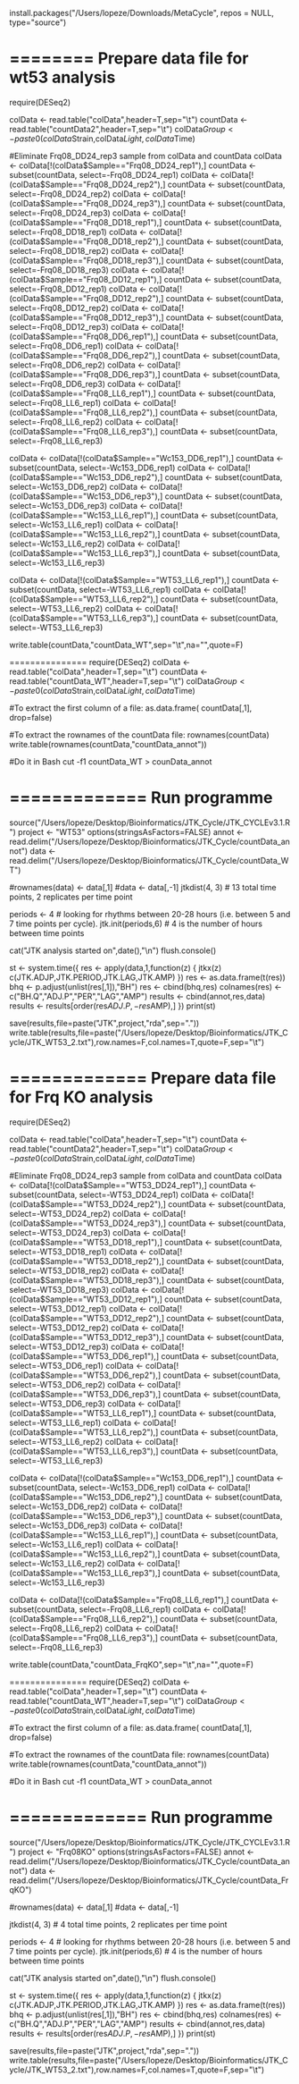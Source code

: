 install.packages("/Users/lopeze/Downloads/MetaCycle", repos = NULL, type="source")

========
Prepare data file for wt53 analysis
========


require(DESeq2)

colData <- read.table("colData",header=T,sep="\t")
countData <- read.table("countData2",header=T,sep="\t")
colData$Group <- paste0(colData$Strain,colData$Light,colData$Time)

#Eliminate Frq08_DD24_rep3 sample from colData and countData
colData <- colData[!(colData$Sample=="Frq08_DD24_rep1"),]
countData <- subset(countData, select=-Frq08_DD24_rep1)
colData <- colData[!(colData$Sample=="Frq08_DD24_rep2"),]
countData <- subset(countData, select=-Frq08_DD24_rep2)
colData <- colData[!(colData$Sample=="Frq08_DD24_rep3"),]
countData <- subset(countData, select=-Frq08_DD24_rep3)
colData <- colData[!(colData$Sample=="Frq08_DD18_rep1"),]
countData <- subset(countData, select=-Frq08_DD18_rep1)
colData <- colData[!(colData$Sample=="Frq08_DD18_rep2"),]
countData <- subset(countData, select=-Frq08_DD18_rep2)
colData <- colData[!(colData$Sample=="Frq08_DD18_rep3"),]
countData <- subset(countData, select=-Frq08_DD18_rep3)
colData <- colData[!(colData$Sample=="Frq08_DD12_rep1"),]
countData <- subset(countData, select=-Frq08_DD12_rep1)
colData <- colData[!(colData$Sample=="Frq08_DD12_rep2"),]
countData <- subset(countData, select=-Frq08_DD12_rep2)
colData <- colData[!(colData$Sample=="Frq08_DD12_rep3"),]
countData <- subset(countData, select=-Frq08_DD12_rep3)
colData <- colData[!(colData$Sample=="Frq08_DD6_rep1"),]
countData <- subset(countData, select=-Frq08_DD6_rep1)
colData <- colData[!(colData$Sample=="Frq08_DD6_rep2"),]
countData <- subset(countData, select=-Frq08_DD6_rep2)
colData <- colData[!(colData$Sample=="Frq08_DD6_rep3"),]
countData <- subset(countData, select=-Frq08_DD6_rep3)
colData <- colData[!(colData$Sample=="Frq08_LL6_rep1"),]
countData <- subset(countData, select=-Frq08_LL6_rep1)
colData <- colData[!(colData$Sample=="Frq08_LL6_rep2"),]
countData <- subset(countData, select=-Frq08_LL6_rep2)
colData <- colData[!(colData$Sample=="Frq08_LL6_rep3"),]
countData <- subset(countData, select=-Frq08_LL6_rep3)



colData <- colData[!(colData$Sample=="Wc153_DD6_rep1"),]
countData <- subset(countData, select=-Wc153_DD6_rep1)
colData <- colData[!(colData$Sample=="Wc153_DD6_rep2"),]
countData <- subset(countData, select=-Wc153_DD6_rep2)
colData <- colData[!(colData$Sample=="Wc153_DD6_rep3"),]
countData <- subset(countData, select=-Wc153_DD6_rep3)
colData <- colData[!(colData$Sample=="Wc153_LL6_rep1"),]
countData <- subset(countData, select=-Wc153_LL6_rep1)
colData <- colData[!(colData$Sample=="Wc153_LL6_rep2"),]
countData <- subset(countData, select=-Wc153_LL6_rep2)
colData <- colData[!(colData$Sample=="Wc153_LL6_rep3"),]
countData <- subset(countData, select=-Wc153_LL6_rep3)

colData <- colData[!(colData$Sample=="WT53_LL6_rep1"),]
countData <- subset(countData, select=-WT53_LL6_rep1)
colData <- colData[!(colData$Sample=="WT53_LL6_rep2"),]
countData <- subset(countData, select=-WT53_LL6_rep2)
colData <- colData[!(colData$Sample=="WT53_LL6_rep3"),]
countData <- subset(countData, select=-WT53_LL6_rep3)

write.table(countData,"countData_WT",sep="\t",na="",quote=F)

===============
require(DESeq2)
colData <- read.table("colData",header=T,sep="\t")
countData <- read.table("countData_WT",header=T,sep="\t")
colData$Group <- paste0(colData$Strain,colData$Light,colData$Time)


#To extract the first column of a file:
as.data.frame( countData[,1], drop=false)

#To extract the rownames of the countData file:
rownames(countData)
write.table(rownames(countData,"countData_annot"))

#Do it in Bash
cut -f1 countData_WT > counData_annot



=============
Run programme
=============

source("/Users/lopeze/Desktop/Bioinformatics/JTK_Cycle/JTK_CYCLEv3.1.R")
project <- "WT53"
options(stringsAsFactors=FALSE)
annot <- read.delim("/Users/lopeze/Desktop/Bioinformatics/JTK_Cycle/countData_annot")
data <- read.delim("/Users/lopeze/Desktop/Bioinformatics/JTK_Cycle/countData_WT")

#rownames(data) <- data[,1]
#data <- data[,-1]
jtkdist(4, 3)       # 13 total time points, 2 replicates per time point

periods <- 4      # looking for rhythms between 20-28 hours (i.e. between 5 and 7 time points per cycle).
jtk.init(periods,6)  # 4 is the number of hours between time points

cat("JTK analysis started on",date(),"\n")
flush.console()

st <- system.time({
  res <- apply(data,1,function(z) {
    jtkx(z)
    c(JTK.ADJP,JTK.PERIOD,JTK.LAG,JTK.AMP)
  })
  res <- as.data.frame(t(res))
  bhq <- p.adjust(unlist(res[,1]),"BH")
  res <- cbind(bhq,res)
  colnames(res) <- c("BH.Q","ADJ.P","PER","LAG","AMP")
  results <- cbind(annot,res,data)
  results <- results[order(res$ADJ.P,-res$AMP),]
})
print(st)

save(results,file=paste("JTK",project,"rda",sep="."))
write.table(results,file=paste("/Users/lopeze/Desktop/Bioinformatics/JTK_Cycle/JTK_WT53_2.txt"),row.names=F,col.names=T,quote=F,sep="\t")


=============
Prepare data file for Frq KO analysis   
=============

require(DESeq2)

colData <- read.table("colData",header=T,sep="\t")
countData <- read.table("countData2",header=T,sep="\t")
colData$Group <- paste0(colData$Strain,colData$Light,colData$Time)

#Eliminate Frq08_DD24_rep3 sample from colData and countData
colData <- colData[!(colData$Sample=="WT53_DD24_rep1"),]
countData <- subset(countData, select=-WT53_DD24_rep1)
colData <- colData[!(colData$Sample=="WT53_DD24_rep2"),]
countData <- subset(countData, select=-WT53_DD24_rep2)
colData <- colData[!(colData$Sample=="WT53_DD24_rep3"),]
countData <- subset(countData, select=-WT53_DD24_rep3)
colData <- colData[!(colData$Sample=="WT53_DD18_rep1"),]
countData <- subset(countData, select=-WT53_DD18_rep1)
colData <- colData[!(colData$Sample=="WT53_DD18_rep2"),]
countData <- subset(countData, select=-WT53_DD18_rep2)
colData <- colData[!(colData$Sample=="WT53_DD18_rep3"),]
countData <- subset(countData, select=-WT53_DD18_rep3)
colData <- colData[!(colData$Sample=="WT53_DD12_rep1"),]
countData <- subset(countData, select=-WT53_DD12_rep1)
colData <- colData[!(colData$Sample=="WT53_DD12_rep2"),]
countData <- subset(countData, select=-WT53_DD12_rep2)
colData <- colData[!(colData$Sample=="WT53_DD12_rep3"),]
countData <- subset(countData, select=-WT53_DD12_rep3)
colData <- colData[!(colData$Sample=="WT53_DD6_rep1"),]
countData <- subset(countData, select=-WT53_DD6_rep1)
colData <- colData[!(colData$Sample=="WT53_DD6_rep2"),]
countData <- subset(countData, select=-WT53_DD6_rep2)
colData <- colData[!(colData$Sample=="WT53_DD6_rep3"),]
countData <- subset(countData, select=-WT53_DD6_rep3)
colData <- colData[!(colData$Sample=="WT53_LL6_rep1"),]
countData <- subset(countData, select=-WT53_LL6_rep1)
colData <- colData[!(colData$Sample=="WT53_LL6_rep2"),]
countData <- subset(countData, select=-WT53_LL6_rep2)
colData <- colData[!(colData$Sample=="WT53_LL6_rep3"),]
countData <- subset(countData, select=-WT53_LL6_rep3)



colData <- colData[!(colData$Sample=="Wc153_DD6_rep1"),]
countData <- subset(countData, select=-Wc153_DD6_rep1)
colData <- colData[!(colData$Sample=="Wc153_DD6_rep2"),]
countData <- subset(countData, select=-Wc153_DD6_rep2)
colData <- colData[!(colData$Sample=="Wc153_DD6_rep3"),]
countData <- subset(countData, select=-Wc153_DD6_rep3)
colData <- colData[!(colData$Sample=="Wc153_LL6_rep1"),]
countData <- subset(countData, select=-Wc153_LL6_rep1)
colData <- colData[!(colData$Sample=="Wc153_LL6_rep2"),]
countData <- subset(countData, select=-Wc153_LL6_rep2)
colData <- colData[!(colData$Sample=="Wc153_LL6_rep3"),]
countData <- subset(countData, select=-Wc153_LL6_rep3)

colData <- colData[!(colData$Sample=="Frq08_LL6_rep1"),]
countData <- subset(countData, select=-Frq08_LL6_rep1)
colData <- colData[!(colData$Sample=="Frq08_LL6_rep2"),]
countData <- subset(countData, select=-Frq08_LL6_rep2)
colData <- colData[!(colData$Sample=="Frq08_LL6_rep3"),]
countData <- subset(countData, select=-Frq08_LL6_rep3)

write.table(countData,"countData_FrqKO",sep="\t",na="",quote=F)

===============
require(DESeq2)
colData <- read.table("colData",header=T,sep="\t")
countData <- read.table("countData_WT",header=T,sep="\t")
colData$Group <- paste0(colData$Strain,colData$Light,colData$Time)


#To extract the first column of a file:
as.data.frame( countData[,1], drop=false)

#To extract the rownames of the countData file:
rownames(countData)
write.table(rownames(countData,"countData_annot"))

#Do it in Bash
cut -f1 countData_WT > counData_annot


=============
Run programme
=============

source("/Users/lopeze/Desktop/Bioinformatics/JTK_Cycle/JTK_CYCLEv3.1.R")
project <- "Frq08KO"
options(stringsAsFactors=FALSE)
annot <- read.delim("/Users/lopeze/Desktop/Bioinformatics/JTK_Cycle/countData_annot")
data <- read.delim("/Users/lopeze/Desktop/Bioinformatics/JTK_Cycle/countData_FrqKO")

#rownames(data) <- data[,1]
#data <- data[,-1]


jtkdist(4, 3)      # 4 total time points, 2 replicates per time point

periods <- 4      # looking for rhythms between 20-28 hours (i.e. between 5 and 7 time points per cycle).
jtk.init(periods,6)  # 4 is the number of hours between time points

cat("JTK analysis started on",date(),"\n")
flush.console()

st <- system.time({
  res <- apply(data,1,function(z) {
    jtkx(z)
    c(JTK.ADJP,JTK.PERIOD,JTK.LAG,JTK.AMP)
  })
  res <- as.data.frame(t(res))
  bhq <- p.adjust(unlist(res[,1]),"BH")
  res <- cbind(bhq,res)
  colnames(res) <- c("BH.Q","ADJ.P","PER","LAG","AMP")
  results <- cbind(annot,res,data)
  results <- results[order(res$ADJ.P,-res$AMP),]
})
print(st)

save(results,file=paste("JTK",project,"rda",sep="."))
write.table(results,file=paste("/Users/lopeze/Desktop/Bioinformatics/JTK_Cycle/JTK_WT53_2.txt"),row.names=F,col.names=T,quote=F,sep="\t")
